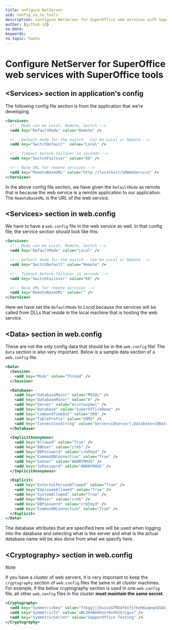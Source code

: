 ```yaml
---
title: onfigure NetServer
uid: config_ns_so_tools
description: Configure NetServer for SuperOffice web services with SuperOffice tools
author: {github-id}
so.date:
keywords:
so.topic: howto
---
```


# Configure NetServer for SuperOffice web services with SuperOffice tools

## \<Services> section in application's config

The following config file section is from the application that we’re developing.

```XML
<Services>
  <!-- Mode can be Local, Remote, Switch -->
  <add key="DefaultMode" value="Remote" />

  <!-- Default mode for the switch.  Can be Local or Remote -->
  <add key="SwitchDefault"  value="Local" />

  <!-- Timeout before failover in seconds -->
  <add key="SwitchFailover" value="60" />

  <!-- Base URL for remote services -->
  <add key="RemoteBaseURL" value="http://localhost/SOWebService" />
</Services>
```

In the above config file section, we have given the `DefaultMode` as remote that is because the web service is a remote application to our application. The `RemoteBaseURL` is the URL of the web service.

## \<Services> section in web.config

We have to have a `web.config` file in the web service as well. In that config file, the service section should look like this:

```XML
<Services>
  <!-- Mode can be Local, Remote, Switch -->
  <add key="DefaultMode" value="Local" />

  <!-- Default mode for the switch.  Can be Local or Remote -->
  <add key="SwitchDefault" value="Remote" />

  <!-- Timeout before failover in seconds -->
  <add key="SwitchFailover" value="60" />

  <!-- Base URL for remote services -->
  <add key="RemoteBaseURL" value="" />
</Services>
```

Here we have set the `DefaultMode` to *Local* because the services will be called from DLLs that reside in the local machine that is hosting the web service.

## \<Data> section in web.config

These are not the only config data that should be in the `web.config` file! The `Data` section is also very important. Below is a sample data section of a `web.config` file.

```XML
<Data>
  <Session>
    <add key="Mode" value="Thread" />
  </Session>

  <Database>
    <add key="DatabaseMajor" value="MSSQL" />
    <add key="DatabaseMinor" value="8" />
    <add key="Server" value="eccolwxpbwi" />
    <add key="Database" value="SuperOfficeDemo" />
    <add key="CommandTimeOut" value="300" />
    <add key="TablePrefix" value="CRM5" />
    <add key="ConnectionString" value="Server=[@Server];Database=[@Database];User ID=[@User];Password=[@Password]" />
  </Database>

  <ImplicitAnonymous>
    <add key="Allowed" value="True" />
    <add key="DBUser" value="crm5" />
    <add key="DBPassword" value="crm5myd" />
    <add key="CommonDBConnection" value="True" />
    <add key="SoUser" value="ANONYMOUS" />
    <add key="SoPassword" value="ANONYMOUS" />
  </ImplicitAnonymous>

  <Explicit>
    <add key="ExternalPersonAllowed" value="True" />
    <add key="EmployeeAllowed" value="True" />
    <add key="SystemAllowed" value="True" />
    <add key="DBUser" value="crm5" />
    <add key="DBPassword" value="crm5myd" />
    <add key="CommonDBConnection" value="True" />
  </Explicit>
</Data>
```

The database attributes that are specified here will be used when logging into the database and selecting what is the server and what is the actual database name will be also done from what we specify here.

## \<Cryptography> section in web.config

> [!NOTE]
> If you have a cluster of web servers, it is very important to keep the `cryptography` section of `web.config` files the same in all cluster machines. For example, if the below cryptography section is used in one `web.config` file, all other `web.config` files in the cluster **must maintain the same secret**.

```XML
<Cryptography>
  <add key="SymmetricKey" value="ttkggjjj5uiuuGTREdfdsfsfkoKKwqeqeGGGkjuiuJJ=" />
  <add key="SymmetricIV" value="aBL3Kh0mXHzn+NvXkSS/Lg==" />
  <add key="SymmetricSecret" value="SupperOffice Testing" />
</Cryptography>
```
